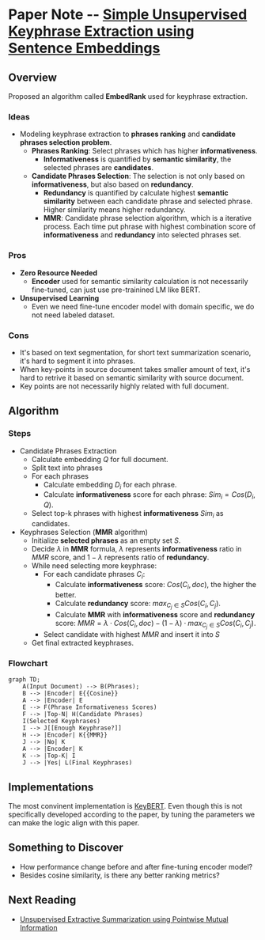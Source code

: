 # Paper Note -- [Simple Unsupervised Keyphrase Extraction using Sentence Embeddings](https://arxiv.org/abs/1801.04470)

## Overview
Proposed an algorithm called **EmbedRank** used for keyphrase extraction.

### Ideas
* Modeling keyphrase extraction to **phrases ranking** and **candidate phrases selection problem**.
    * **Phrases Ranking**: Select phrases which has higher **informativeness**.
        * **Informativeness** is quantified by **semantic similarity**, the selected phrases are **candidates**.
    * **Candidate Phrases Selection**: The selection is not only based on **informativeness**, but also based on **redundancy**. 
        * **Redundancy** is quantified by calculate highest **semantic similarity** between each candidate phrase and selected phrase. Higher similarity means higher redundancy.
        * **MMR**: Candidate phrase selection algorithm, which is a iterative process. Each time put phrase with highest combination score of **informativeness** and **redundancy** into selected phrases set.
  
### Pros
* **Zero Resource Needed**
    * **Encoder** used for semantic similarity calculation is not necessarily fine-tuned, can just use pre-trainined LM like BERT.
* **Unsupervised Learning** 
    * Even we need fine-tune encoder model with domain specific, we do not need labeled dataset.

### Cons
* It's based on text segmentation, for short text summarization scenario, it's hard to segment it into phrases. 
* When key-points in source document takes smaller amount of text, it's hard to retrive it based on semantic similarity with source document.
* Key points are not necessarily highly related with full document.

## Algorithm
### Steps
* Candidate Phrases Extraction
    * Calculate embedding $Q$ for full document.
    * Split text into phrases
    * For each phrases
        * Calculate embedding $D_i$ for each phrase.
        * Calculate **informativeness** score for each phrase: $Sim_i = Cos(D_i, Q)$.
    * Select top-k phrases with highest **informativeness** $Sim_i$ as candidates. 
* Keyphrases Selection (**MMR** algorithm)
  * Initialize **selected phrases** as an empty set $S$.
  * Decide $\lambda$ in **MMR** formula, $\lambda$ represents **informativeness** ratio in $MMR$ score, and $1 - \lambda$ represents ratio of **redundancy**.
  * While need selecting more keyphrase:
      * For each candidate phrases $C_i$:
          * Calculate **informativeness** score: $Cos(C_i, doc)$, the higher the better.
          * Calculate **redundancy** score: $max_{C_j \in S}Cos(C_i, C_j)$.
          * Calculate **MMR** with **informativeness** score and **redundancy** score: $MMR = \lambda \cdot Cos(C_i, doc) - (1 - \lambda) \cdot max_{C_j \in S}Cos(C_i, C_j)$. 
      * Select candidate with highest $MMR$ and insert it into $S$
  * Get final extracted keyphrases.

### Flowchart
```mermaid
graph TD;
    A(Input Document) --> B(Phrases);
    B --> |Encoder| E{{Cosine}}
    A --> |Encoder| E 
    E --> F(Phrase Informativeness Scores)
    F --> |Top-N| H(Candidate Phrases)
    I(Selected Keyphrases)
    I --> J[[Enough Keyphrase?]]
    H --> |Encoder| K{{MMR}}
    J --> |No| K
    A --> |Encoder| K
    K --> |Top-K| I
    J --> |Yes| L(Final Keyphrases)
```

## Implementations
The most convinent implementation is [KeyBERT](https://github.com/MaartenGr/KeyBERT). Even though this is not specifically developed according to the paper, by tuning the parameters we can make the logic align with this paper.


## Something to Discover
* How performance change before and after fine-tuning encoder model?
* Besides cosine similarity, is there any better ranking metrics?


## Next Reading
* [Unsupervised Extractive Summarization using Pointwise Mutual Information](https://github.com/innerNULL/notes/tree/main/docs/papers/unsupervised-extractive-summarization-using-pointwise-putual-information)